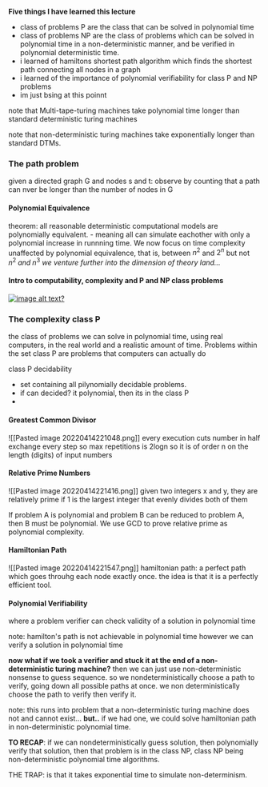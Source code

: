 **Five things I have learned this lecture**
- class of problems P are the class that can be solved in polynomial time
- class of problems NP are the class of problems which can be solved in polynomial time in a non-deterministic manner, and be verified in polynomial deterministic time. 
- i learned of hamiltons shortest path algorithm which finds the shortest path connecting all nodes in a graph
- i learned of the importance of polynomial verifiability for class P and NP problems
- im just bsing at this poinnt


note that Multi-tape-turing machines take polynomial time longer than standard deterministic turing machines

note that non-deterministic turing machines take exponentially longer than standard DTMs. 
### The path problem
given a directed graph G and nodes s and t:
observe by counting that a path can nver be longer than the number of nodes in G

#### Polynomial Equivalence 
theorem: all reasonable deterministic computational models are polynomially equivalent. 
	- meaning all can simulate eachother with only a polynomial increase in runnning time. 
We now focus on time complexity unaffected by polynomial equivalence, that is, between $n^2$ and $2^n$ but not $n^2\;and\;n^3$ 
*we venture further into the dimension of theory land...* 

#### Intro to computability, complexity and P and NP class problems

[![image alt text?](http://img.youtube.com/vi/YX40hbAHx3s/0.jpg)](http://www.youtube.com/watch?v=YX40hbAHx3s "# P vs. NP and the Computational Complexity")

### The complexity class P
the class of  problems we can solve in polynomial time, using real computers, in the real world and a realistic amount of time. Problems within the set class P are problems that computers can actually do

class P decidability 
- set containing all pilynomially decidable problems. 
- if can decided? it polynomial, then its in the class P
- 

#### Greatest Common Divisor 
![[Pasted image 20220414221048.png]]
every execution cuts number in half
exchange every step
so max repetitions is 2logn
so it is of order n on the length (digits) of input numbers

#### Relative Prime Numbers
![[Pasted image 20220414221416.png]]
given two integers x and y, they are relatively prime if 1 is the largest integer that evenly divides both of them

If problem A is polynomial and problem B can be reduced to problem A, then B must be polynomial. We use GCD to prove relative prime as polynomial complexity. 

#### Hamiltonian Path
![[Pasted image 20220414221547.png]]
hamiltonian path: a perfect path which goes throuhg each node exactly once. the idea is that it is a perfectly efficient tool. 

#### Polynomial Verifiability
where a problem verifier can check validity of a solution in polynomial time

note: hamilton's path is not achievable in polynomial time however we can verify a solution in polynomial time

**now what if we took a verifier and stuck it at the end of a non-deterministic turing machine?**
then we can just use non-deterministic nonsense to guess sequence. so we nondeterministically choose a path to verify, going down all possible paths at once. we non deterministically choose the path to verify then verify it. 

note: this runs into problem that a non-deterministic turing machine does not and cannot exist...
**but..** if we had one, we could solve hamiltonian path in non-deterministic polynomial time. 

**TO RECAP**: if we can nondeterministically guess solution, then polynomially verify that solution, then that problem is in the class NP, class NP being non-deterministic polynomial time algorithms. 

THE TRAP: is that it takes exponential time to simulate non-determinism. 


